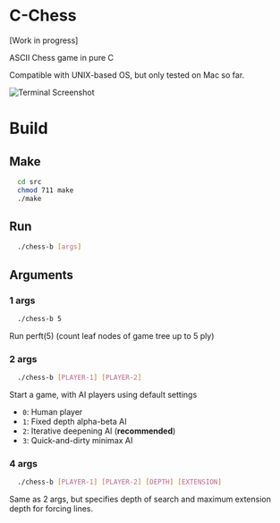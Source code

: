 # C-Chess

[Work in progress]

ASCII Chess game in pure C

Compatible with UNIX-based OS, but only tested on Mac so far.

![Terminal Screenshot](../master/screenshots/demo2.png?raw=true "Looks like this")

# Build

## Make
```bash
  cd src
  chmod 711 make
  ./make
```
## Run
```bash
  ./chess-b [args]
```
## Arguments
### 1 args
```bash
  ./chess-b 5
```
Run perft(5) (count leaf nodes of game tree up to 5 ply)
### 2 args
```bash
  ./chess-b [PLAYER-1] [PLAYER-2]
```
Start a game, with AI players using default settings
* `0`: Human player
* `1`: Fixed depth alpha-beta AI
* `2`: Iterative deepening AI (**recommended**)
* `3`: Quick-and-dirty minimax AI

### 4 args
```bash
  ./chess-b [PLAYER-1] [PLAYER-2] [DEPTH] [EXTENSION]
```
Same as 2 args, but specifies depth of search and maximum extension depth for forcing lines.
